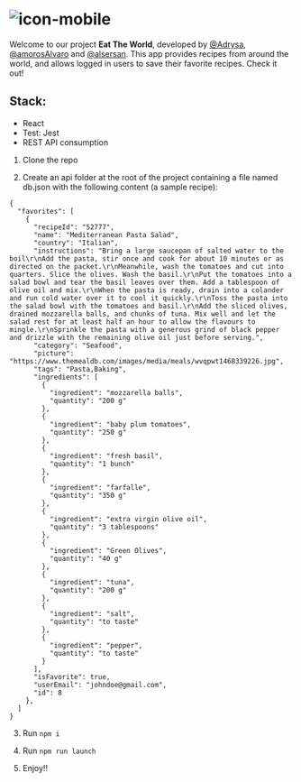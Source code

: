 # ![icon-mobile](https://user-images.githubusercontent.com/87788382/150332290-1a1ffd67-efd1-43ec-a86d-b9a4a7ffd17c.png)


Welcome to our project **Eat The World**, developed by [@Adrysa](https://github.com/Adryisa), [@amorosAlvaro](https://github.com/amorosAlvaro) and [@alsersan](https://github.com/alsersan). This app provides recipes from around the world, and allows logged in users to save their favorite recipes. Check it out!

## Stack: 
  - React
  - Test: Jest 
  - REST API consumption

1. Clone the repo

2. Create an api folder at the root of the project containing a file named db.json with the following content (a sample recipe):

```
{
  "favorites": [
    {
      "recipeId": "52777",
      "name": "Mediterranean Pasta Salad",
      "country": "Italian",
      "instructions": "Bring a large saucepan of salted water to the boil\r\nAdd the pasta, stir once and cook for about 10 minutes or as directed on the packet.\r\nMeanwhile, wash the tomatoes and cut into quarters. Slice the olives. Wash the basil.\r\nPut the tomatoes into a salad bowl and tear the basil leaves over them. Add a tablespoon of olive oil and mix.\r\nWhen the pasta is ready, drain into a colander and run cold water over it to cool it quickly.\r\nToss the pasta into the salad bowl with the tomatoes and basil.\r\nAdd the sliced olives, drained mozzarella balls, and chunks of tuna. Mix well and let the salad rest for at least half an hour to allow the flavours to mingle.\r\nSprinkle the pasta with a generous grind of black pepper and drizzle with the remaining olive oil just before serving.",
      "category": "Seafood",
      "picture": "https://www.themealdb.com/images/media/meals/wvqpwt1468339226.jpg",
      "tags": "Pasta,Baking",
      "ingredients": [
        {
          "ingredient": "mozzarella balls",
          "quantity": "200 g"
        },
        {
          "ingredient": "baby plum tomatoes",
          "quantity": "250 g"
        },
        {
          "ingredient": "fresh basil",
          "quantity": "1 bunch"
        },
        {
          "ingredient": "farfalle",
          "quantity": "350 g"
        },
        {
          "ingredient": "extra virgin olive oil",
          "quantity": "3 tablespoons"
        },
        {
          "ingredient": "Green Olives",
          "quantity": "40 g"
        },
        {
          "ingredient": "tuna",
          "quantity": "200 g"
        },
        {
          "ingredient": "salt",
          "quantity": "to taste"
        },
        {
          "ingredient": "pepper",
          "quantity": "to taste"
        }
      ],
      "isFavorite": true,
      "userEmail": "johndoe@gmail.com",
      "id": 8
    },
  ]
}
```

3. Run `npm i`

4. Run `npm run launch`

5. Enjoy!!
